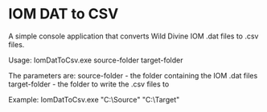 IOM DAT to CSV
==============

A simple console application that converts Wild Divine IOM .dat files to .csv files.

Usage: IomDatToCsv.exe source-folder target-folder

The parameters are:
  source-folder - the folder containing the IOM .dat files
  target-folder - the folder to write the .csv files to

Example: IomDatToCsv.exe "C:\Source" "C:\Target"
